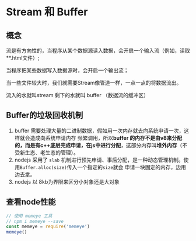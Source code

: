# Stream 和 Buffer
## 概念
流是有方向性的，当程序从某个数据源读入数据，会开启一个输入流（例如，读取**.html文件）;

当程序把某些数据写入数据源时，会开启一个输出流；

当一些文件较大时，我们就需要Stream像管道一样，一点一点的将数据流出。

流入的水就叫stream 剩下的水就叫 buffer （数据流的缓冲区）

## Buffer的垃圾回收机制
1. buffer 需要处理大量的二进制数据，假如用一次内存就去向系统申请一次，这样就会造成向系统申请内存 频繁调用，所以**buffer 的内存不是由v8来分配的，而是有c++底层完成申请，在js中进行分配**，这部分内存叫**堆外内存**（不受新生态、老生态的管理）。
2. nodejs 采用了 `slab` 机制进行预先申请、事后分配，是一种动态管理机制。使用`Buffer.alloc(size)`传入一个指定的`size`就会 申请一块固定的内存，边用边去拿。
3. nodejs 以 8kb为界限来区分小对象还是大对象


## 查看node性能
```js
// 使用 memeye 工具
// npm i memeye --save
const memeye = require('memeye')
memeye()
```